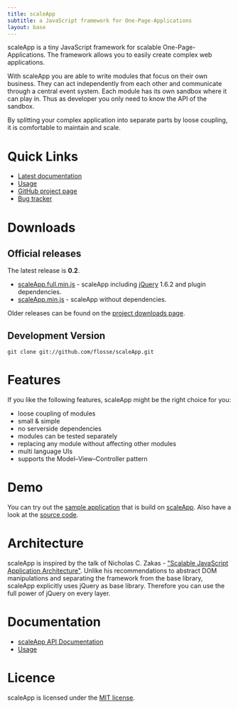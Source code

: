 ```yaml
---
title: scaleApp
subtitle: a JavaScript framework for One-Page-Applications
layout: base
---
```


scaleApp is a tiny JavaScript framework for scalable One-Page-Applications.
The framework allows you to easily create complex web applications.

With scaleApp you are able to write modules that focus on their own business.
They can act independently from each other and communicate through a central event system.
Each module has its own sandbox where it can play in. Thus as developer you only need to know the API of the sandbox.

By splitting your complex application into separate parts by loose coupling,
it is comfortable to maintain and scale.

# Quick Links

* [Latest documentation](doc/0.2)
* [Usage](tutorial/)
* [GitHub project page](https://github.com/flosse/scaleApp)
* [Bug tracker](https://github.com/flosse/scaleApp/issues)

# Downloads

## Official releases

The latest release is **0.2**.

* [scaleApp.full.min.js](https://github.com/flosse/scaleApp/raw/v0.2/build/scaleApp.full.min.js) - scaleApp including [jQuery](http://jquery.com) 1.6.2 and plugin dependencies.
* [scaleApp.min.js](https://github.com/flosse/scaleApp/raw/v0.2/build/scaleApp.min.js) - scaleApp without dependencies.

Older releases can be found on the [project downloads page](https://github.com/flosse/scaleApp/downloads).

## Development Version

    git clone git://github.com/flosse/scaleApp.git

# Features

If you like the following features, scaleApp might be the right choice for you:

+ loose coupling of modules
+ small & simple
+ no serverside dependencies
+ modules can be tested separately
+ replacing any module without affecting other modules
+ multi language UIs
+ supports the Model–View–Controller pattern

# Demo

You can try out the [sample application](http://www.scaleapp.org/demo/fast/) that is build on
[scaleApp](http://www.scaleapp.org). Also have a look at the [source code](http://github.com/flosse/FAST).

# Architecture

scaleApp is inspired by the talk of Nicholas C. Zakas - ["Scalable JavaScript Application Architecture"](http://developer.yahoo.com/yui/theater/video.php?v=zakas-architecture).
Unlike his recommendations to abstract DOM manipulations and separating the framework from the base library,
scaleApp explicitly uses jQuery as base library. Therefore you can use the full power of jQuery on every layer.

# Documentation

* [scaleApp API Documentation](doc/0.2)
* [Usage](tutorial/)

# Licence

scaleApp is licensed under the [MIT license](https://github.com/flosse/scaleApp/raw/master/LICENSE.txt).
